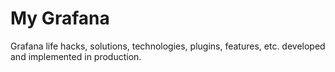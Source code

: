 # My Grafana
Grafana life hacks, solutions, technologies, plugins, features, etc. developed and implemented in production.

